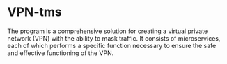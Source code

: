# VPN-tms
The program is a comprehensive solution for creating a virtual private network (VPN) with the ability to mask traffic. It consists of microservices, each of which performs a specific function necessary to ensure the safe and effective functioning of the VPN.
